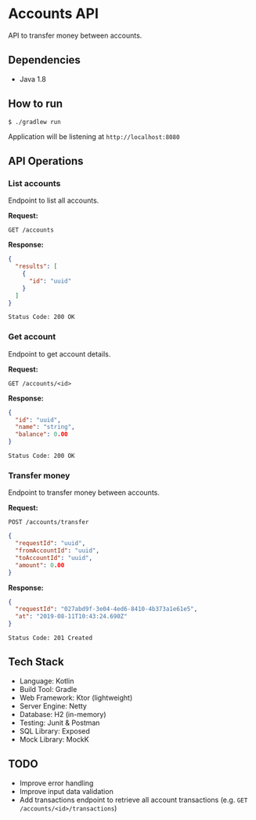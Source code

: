 # Accounts API

API to transfer money between accounts.

## Dependencies
* Java 1.8

## How to run
```shell script
$ ./gradlew run
```
Application will be listening at `http://localhost:8080`

## API Operations

### List accounts
Endpoint to list all accounts.

**Request:** 

`GET /accounts`

**Response:**

```json
{ 
  "results": [
    {
      "id": "uuid"
    } 
  ]
}
```

`Status Code: 200 OK`


### Get account
Endpoint to get account details.

**Request:** 

`GET /accounts/<id>`

**Response:**

```json
{
  "id": "uuid",
  "name": "string",
  "balance": 0.00
}
```

`Status Code: 200 OK`


### Transfer money
Endpoint to transfer money between accounts.

**Request:** 

`POST /accounts/transfer`
```json
{
  "requestId": "uuid",
  "fromAccountId": "uuid",
  "toAccountId": "uuid",
  "amount": 0.00
}
```

**Response:**

```json
{
  "requestId": "027abd9f-3e04-4ed6-8410-4b373a1e61e5",
  "at": "2019-08-11T10:43:24.690Z"
}
```

`Status Code: 201 Created`

## Tech Stack
* Language: Kotlin
* Build Tool: Gradle
* Web Framework: Ktor (lightweight)
* Server Engine: Netty
* Database: H2 (in-memory)
* Testing: Junit & Postman
* SQL Library: Exposed
* Mock Library: MockK

## TODO
* Improve error handling
* Improve input data validation
* Add transactions endpoint to retrieve all account transactions (e.g. `GET /accounts/<id>/transactions`)
